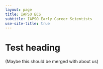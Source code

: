 ```yaml
---
layout: page
title: IAPSO ECS
subtitle: IAPSO Early Career Scientists
use-site-title: true
---
```


# Test heading

(Maybe this should be merged with about us)